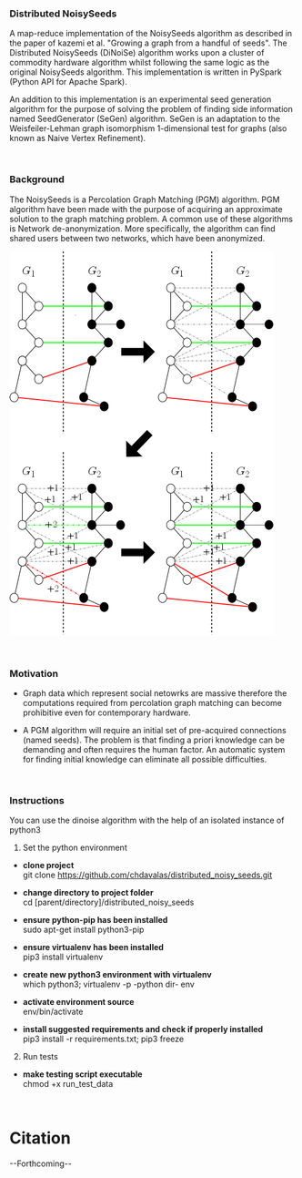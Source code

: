 ### Distributed NoisySeeds ###
A map-reduce implementation of the NoisySeeds algorithm as described in the paper of kazemi et al. "Growing a graph from a handful 
of seeds". The Distributed NoisySeeds (DiNoiSe) algorithm works upon a cluster of commodity hardware algorithm whilst following 
the same logic as the original NoisySeeds algorithm. This implementation is written in PySpark (Python API for Apache Spark).

An addition to this implementation is an experimental seed generation algorithm for the purpose of solving the problem of finding 
side information named SeedGenerator (SeGen) algorithm. SeGen is an adaptation to the Weisfeiler-Lehman graph isomorphism 
1-dimensional test for graphs (also known as Naive Vertex Refinement).


<br/>


### Background ###
The NoisySeeds is a Percolation Graph Matching (PGM) algorithm. PGM algorithm have been made with the purpose of acquiring an 
approximate solution to the graph matching problem. A common use of these algorithms is Network de-anonymization. More 
specifically, the algorithm can find shared users between two networks, which have been anonymized.

![](ns_step.png)


<br/>


### Motivation ###
* Graph data which represent social netowrks are massive therefore the computations required from percolation graph matching can become prohibitive even for contemporary hardware.

* A PGM algorithm will require an initial set of pre-acquired connections (named seeds). The problem is that finding a priori 
knowledge can be demanding and often requires the human factor. An automatic system for finding initial knowledge can eliminate all 
possible difficulties.


<br/>


### Instructions ###
You can use the dinoise algorithm with the help of an isolated instance of python3

1. Set the python environment

  * __clone project__<br/> git clone https://github.com/chdavalas/distributed_noisy_seeds.git<br/>
  
  * __change directory to project folder__<br/> cd [parent/directory]/distributed_noisy_seeds<br/>
  
  * __ensure python-pip has been installed__<br/> sudo apt-get install python3-pip<br/>
  
  * __ensure virtualenv has been installed__<br/> pip3 install virtualenv<br/>
  
  * __create new python3 environment with virtualenv__<br/> which python3; virtualenv -p -python dir- env<br/>

  * __activate environment source__<br/> env/bin/activate<br/>
  
  * __install suggested requirements and check if properly installed__<br/> pip3 install -r requirements.txt; pip3 freeze<br/>


2. Run tests

  * __make testing script executable__<br/> chmod +x run_test_data<br/>

<br/>


# Citation
--Forthcoming--

